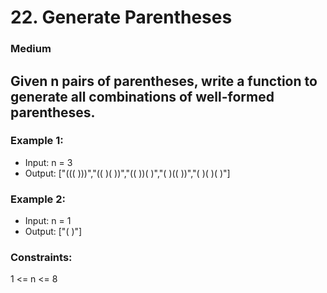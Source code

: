 # 22. Generate Parentheses
### Medium

## Given n pairs of parentheses, write a function to generate all combinations of well-formed parentheses.

 

### Example 1:

* Input: n = 3
*  Output: ["((( )))","(( )( ))","(( ))( )","( )(( ))","( )( )( )"]
### Example 2:

* Input: n = 1
* Output: ["( )"]
 

### Constraints:

1 <= n <= 8
